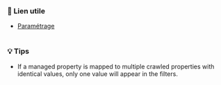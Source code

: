 ### 🔗 Lien utile
- [Paramétrage](https://microsoft-search.github.io/pnp-modern-search/usage/search-results/layouts/)  <br><br>

### 💡 Tips
- If a managed property is mapped to multiple crawled properties with identical values, only one value will appear in the filters.
